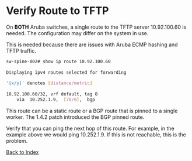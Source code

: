 
# Verify Route to TFTP

On **BOTH** Aruba switches, a single route to the TFTP server 10.92.100.60 is needed. The configuration may differ on the system in use.  

This is needed because there are issues with Aruba ECMP hashing and TFTP traffic.

```bash
sw-spine-002# show ip route 10.92.100.60
 
Displaying ipv4 routes selected for forwarding
 
'[x/y]' denotes [distance/metric]
 
10.92.100.60/32, vrf default, tag 0
    via  10.252.1.9,  [70/0],  bgp
```

This route can be a static route or a BGP route that is pinned to a single worker. The 1.4.2 patch introduced the BGP pinned route.

Verify that you can ping the next hop of this route. For example, in the example above we would ping 10.252.1.9. If this is not reachable, this is the problem.

[Back to Index](../index.md)